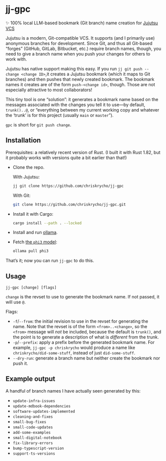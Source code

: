 # jj-gpc

✨ 100% local LLM-based bookmark (Git branch) name creation for [Jujutsu VCS][jj]

[jj]: https://github.com/martinvonz/jj

Jujutsu is a modern, Git-compatible VCS. It supports (and I primarily use) anonymous branches for development. Since Git, and thus all Git-based “forges” (GitHub, GitLab, Bitbucket, etc.) require branch names, though, you need to give a branch name when you push your changes for others to work with.

Jujutsu has native support making this easy. If you run `jj git push --change <change ID>`,it creates a Jujutsu bookmark (which it maps to Git branches) and then pushes that newly created bookmark. The bookmark names it creates are of the form `push-<change id>`, though. Those are not especially attractive to most collaborators!

This tiny tool is one “solution”: it generates a bookmark name based on the messages associated with the changes you tell it to use—by default, `trunk()..@`, or “everything between my current working copy and whatever the ‘trunk’ is for this project (usually `main` or `master`”).

`gpc` is short for `git push change`.

## Installation

Prerequisites: a relatively recent version of Rust. (I built it with Rust 1.82, but it probably works with versions quite a bit earlier than that!)

- Clone the repo.

    With Jujutsu:

    ```sh
    jj git clone https://github.com/chriskrycho/jj-gpc
    ```

    With Git:

    ```sh
    git clone https://github.com/chriskrycho/jj-gpc.git
    ```

- Install it with Cargo:

    ```sh
    cargo install --path . --locked
    ```

- Install and run [ollama][o].

- Fetch [the `phi3` model][model]:

    ```sh
    ollama pull phi3
    ```

[o]: https://ollama.com
[model]: https://ollama.com/library/phi3

That’s it; now you can run `jj-gpc` to do this.

## Usage

`jj-gpc [change] [flags]`


`change` is the revset to use to generate the bookmark name. If not passed, it will use `@`.

Flags:

- `-f`/`--from`: the initial revision to use in the revset for generating the name. Note that the revset is of the form `<from>..<change>`, so the `<from>` message will *not* be included, because the default is `trunk()`, and the point is to generate a description of what is *different* from the trunk.
- `-p`/`--prefix`: apply a prefix before the generated bookmark name. For example, `jj-gpc -p chriskrycho` would produce a name like `chriskrycho/did-some-stuff`, instead of just `did-some-stuff`.
- `--dry-run`: generate a branch name but neither create the bookmark nor push it.

## Example output

A handful of branch names I have actually seen generated by this:

- `update-infra-issues`
- `update-mdbook-dependencies`
- `software-updates-implemented`
- `cleaning-and-fixes`
- `small-bug-fixes`
- `small-code-updates`
- `add-some-examples`
- `small-digital-notebook`
- `fix-library-errors`
- `bump-typescript-version`
- `support-ts-versions`
